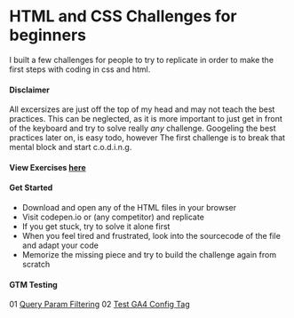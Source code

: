 # HTML and CSS Challenges for beginners

I built a few challenges for people to try to replicate in order to make the first steps with coding in css and html.

#### Disclaimer

All excersizes are just off the top of my head and may not teach the best practices. This can be neglected, as it is more important to just get in front of the keyboard and try to solve really _any_ challenge. Googeling the best practices later on, is easy todo, however The first challenge is to break that mental block and start c.o.d.i.n.g.

#### View Exercises [here](https://mattzipan.github.io/css-and-html-challenges-for-beginners/overview.html)

#### Get Started

- Download and open any of the HTML files in your browser
- Visit codepen.io or (any competitor) and replicate
- If you get stuck, try to solve it alone first
- When you feel tired and frustrated, look into the sourcecode of the file and adapt your code
- Memorize the missing piece and try to build the challenge again from scratch

#### GTM Testing
01 [Query Param Filtering](https://mattzipan.github.io/css-and-html-challenges-for-beginners/gtm/01-test.html)
02 [Test GA4 Config Tag](https://mattzipan.github.io/css-and-html-challenges-for-beginners/gtm/02-test-ga-config-tag.html)